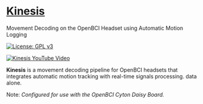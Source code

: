 # [Kinesis](https://github.com/Mousai-Neurotechnologies/Kinesis)
Movement Decoding on the OpenBCI Headset using Automatic Motion Logging

[![License: GPL v3](https://img.shields.io/badge/License-GPLv3-blue.svg)](https://www.gnu.org/licenses/gpl-3.0)

[![Kinesis YouTube Video](media/KinesisCollage.png)](https://youtu.be/JmtpmnEbmtA) 
 
**Kinesis** is a movement decoding pipeline for OpenBCI headsets that integrates automatic motion tracking with real-time signals processing. data alone. 

Note: *Configured for use with the OpenBCI Cyton Daisy Board.*
